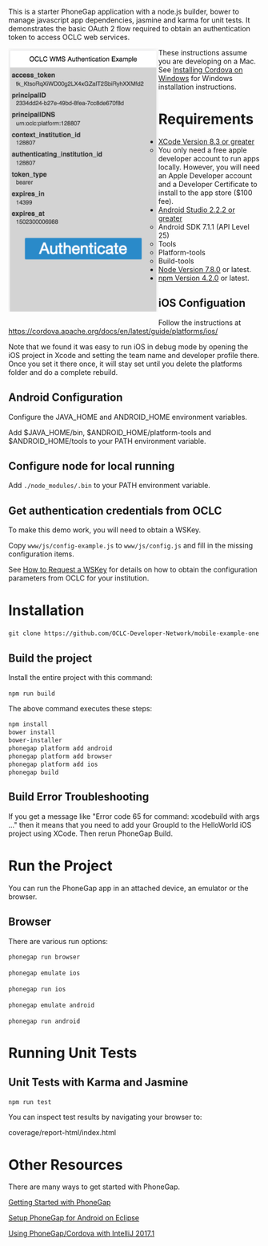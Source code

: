 This is a starter PhoneGap application with a node.js builder, bower to manage javascript app dependencies, jasmine and karma for unit tests. It demonstrates the basic OAuth 2 flow required to obtain an authentication token to access OCLC web services.

<div style="float: left; padding-bottom: 12px;">
<img src="https://github.com/OCLC-Developer-Network/mobile-example-one/blob/master/screen_shot.png" width=300"/>
</div>

These instructions assume you are developing on a Mac. See [Installing Cordova on Windows](https://evothings.com/doc/build/cordova-install-windows.html) for Windows installation instructions.

# Requirements

* [XCode Version 8.3 or greater](https://developer.apple.com/xcode/downloads/)
    * You only need a free apple developer account to run apps locally. However, you will need an Apple Developer account and a Developer Certificate to install to the app store ($100 fee).
* [Android Studio 2.2.2 or greater](https://developer.android.com/studio/index.html)
    * Android SDK 7.1.1 (API Level 25)
    * Tools
    * Platform-tools
    * Build-tools
* [Node Version 7.8.0](https://nodejs.org/en/) or latest.
* [npm Version 4.2.0](https://www.npmjs.com/) or latest.

## iOS Configuation

Follow the instructions at https://cordova.apache.org/docs/en/latest/guide/platforms/ios/

Note that we found it was easy to run iOS in debug mode by opening the iOS project in Xcode and setting the team name and developer profile there. Once you set it there once, it will stay set until you delete the platforms folder and do a complete rebuild.

## Android Configuration

Configure the JAVA_HOME and ANDROID_HOME environment variables.

Add $JAVA_HOME/bin, $ANDROID_HOME/platform-tools and $ANDROID_HOME/tools to your PATH environment variable.

## Configure node for local running

Add ```./node_modules/.bin``` to your PATH environment variable.

## Get authentication credentials from OCLC

To make this demo work, you will need to obtain a WSKey.

Copy ```www/js/config-example.js``` to ```www/js/config.js``` and fill in the missing configuration items.

See [How to Request a WSKey](https://www.oclc.org/developer/develop/authentication/how-to-request-a-wskey.en.html) for details on how to obtain the configuration parameters from OCLC for your institution.

# Installation

```git clone https://github.com/OCLC-Developer-Network/mobile-example-one```

## Build the project 

Install the entire project with this command:

```npm run build```

The above command executes these steps:

```
npm install
bower install
bower-installer
phonegap platform add android
phonegap platform add browser
phonegap platform add ios
phonegap build
```

## Build Error Troubleshooting

If you get a message like "Error code 65 for command: xcodebuild with args ..." then it means that you need to add your GroupId to the HelloWorld iOS project using XCode. Then rerun PhoneGap Build.


# Run the Project

You can run the PhoneGap app in an attached device, an emulator or the browser.

## Browser

There are various run options:

```
phonegap run browser

phonegap emulate ios

phonegap run ios

phonegap emulate android

phonegap run android
```

# Running Unit Tests

## Unit Tests with Karma and Jasmine

```
npm run test
```

You can inspect test results by navigating your browser to:

coverage/report-html/index.html


# Other Resources

There are many ways to get started with PhoneGap.

[Getting Started with PhoneGap](http://phonegap.com/getstarted/)

[Setup PhoneGap for Android on Eclipse](http://www.tech-faq.com/setup-phonegap-for-android-on-eclipse.html)


[Using PhoneGap/Cordova with IntelliJ 2017.1](https://www.jetbrains.com/help/idea/2017.1/using-phonegap-cordova.html)
